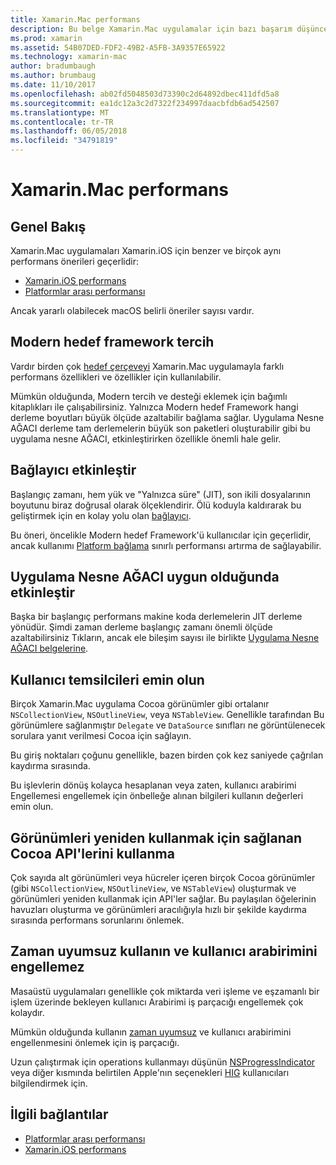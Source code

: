 ```yaml
---
title: Xamarin.Mac performans
description: Bu belge Xamarin.Mac uygulamalar için bazı başarım düşünceleri sağlar. Modern anlatılmaktadır hedef framework, bağlayıcı uygulama nesne AĞACI, temsilciler, görünümler ve zaman uyumsuz kodu yeniden kullanma Cocoa API'leri.
ms.prod: xamarin
ms.assetid: 54B07DED-FDF2-49B2-A5FB-3A9357E65922
ms.technology: xamarin-mac
author: bradumbaugh
ms.author: brumbaug
ms.date: 11/10/2017
ms.openlocfilehash: ab02fd5048503d73390c2d64892dbec411dfd5a8
ms.sourcegitcommit: ea1dc12a3c2d7322f234997daacbfdb6ad542507
ms.translationtype: MT
ms.contentlocale: tr-TR
ms.lasthandoff: 06/05/2018
ms.locfileid: "34791819"
---
```

# <a name="xamarinmac-performance"></a>Xamarin.Mac performans

## <a name="overview"></a>Genel Bakış

Xamarin.Mac uygulamaları Xamarin.iOS için benzer ve birçok aynı performans önerileri geçerlidir:

- [Xamarin.iOS performans](~/ios/deploy-test/performance.md)
- [Platformlar arası performansı](~/cross-platform/deploy-test/memory-perf-best-practices.md)

Ancak yararlı olabilecek macOS belirli öneriler sayısı vardır.

## <a name="prefer-modern-target-framework"></a>Modern hedef framework tercih

Vardır birden çok [hedef çerçeveyi](~/mac/platform/target-framework.md) Xamarin.Mac uygulamayla farklı performans özellikleri ve özellikler için kullanılabilir.

Mümkün olduğunda, Modern tercih ve desteği eklemek için bağımlı kitaplıkları ile çalışabilirsiniz. Yalnızca Modern hedef Framework hangi derleme boyutları büyük ölçüde azaltabilir bağlama sağlar. Uygulama Nesne AĞACI derleme tam derlemelerin büyük son paketleri oluşturabilir gibi bu uygulama nesne AĞACI, etkinleştirirken özellikle önemli hale gelir.

## <a name="enable-the-linker"></a>Bağlayıcı etkinleştir

Başlangıç zamanı, hem yük ve "Yalnızca süre" (JIT), son ikili dosyalarının boyutunu biraz doğrusal olarak ölçeklendirir. Ölü koduyla kaldırarak bu geliştirmek için en kolay yolu olan [bağlayıcı](~/mac/deploy-test/linker.md).

Bu öneri, öncelikle Modern hedef Framework'ü kullanıcılar için geçerlidir, ancak kullanımı [Platform bağlama](~/mac/deploy-test/linker.md) sınırlı performansı artırma de sağlayabilir.

## <a name="enable-aot-when-appropriate"></a>Uygulama Nesne AĞACI uygun olduğunda etkinleştir

Başka bir başlangıç performans makine koda derlemelerin JIT derleme yönüdür. Şimdi zaman derleme başlangıç zamanı önemli ölçüde azaltabilirsiniz Tıkların, ancak ele bileşim sayısı ile birlikte [Uygulama Nesne AĞACI belgelerine](~/mac/internals/aot.md).

## <a name="ensure-performant-delegates"></a>Kullanıcı temsilcileri emin olun

Birçok Xamarin.Mac uygulama Cocoa görünümler gibi ortalanır `NSCollectionView`, `NSOutlineView`, veya `NSTableView`. Genellikle tarafından Bu görünümlere sağlanmıştır `Delegate` ve `DataSource` sınıfları ne görüntülenecek sorulara yanıt verilmesi Cocoa için sağlayın.

Bu giriş noktaları çoğunu genellikle, bazen birden çok kez saniyede çağrılan kaydırma sırasında.

Bu işlevlerin dönüş kolayca hesaplanan veya zaten, kullanıcı arabirimi Engellemesi engellemek için önbelleğe alınan bilgileri kullanın değerleri emin olun.

## <a name="use-cocoa-provided-apis-for-reusing-views"></a>Görünümleri yeniden kullanmak için sağlanan Cocoa API'lerini kullanma

Çok sayıda alt görünümleri veya hücreler içeren birçok Cocoa görünümler (gibi `NSCollectionView`, `NSOutlineView`, ve `NSTableView`) oluşturmak ve görünümleri yeniden kullanmak için API'ler sağlar. Bu paylaşılan öğelerinin havuzları oluşturma ve görünümleri aracılığıyla hızlı bir şekilde kaydırma sırasında performans sorunlarını önlemek.

## <a name="use-async-and-do-not-block-the-ui"></a>Zaman uyumsuz kullanın ve kullanıcı arabirimini engellemez

Masaüstü uygulamaları genellikle çok miktarda veri işleme ve eşzamanlı bir işlem üzerinde bekleyen kullanıcı Arabirimi iş parçacığı engellemek çok kolaydır.

Mümkün olduğunda kullanın [zaman uyumsuz](~/cross-platform/platform/async.md) ve kullanıcı arabirimini engellenmesini önlemek için iş parçacığı.

Uzun çalıştırmak için operations kullanmayı düşünün [NSProgressIndicator](https://developer.xamarin.com/samples/mac/ProgressBarExample/) veya diğer kısmında belirtilen Apple'nın seçenekleri [HIG](https://developer.apple.com/macos/human-interface-guidelines/indicators/progress-indicators/) kullanıcıları bilgilendirmek için.


## <a name="related-links"></a>İlgili bağlantılar

- [Platformlar arası performansı](~/cross-platform/deploy-test/memory-perf-best-practices.md)
- [Xamarin.iOS performans](~/ios/deploy-test/performance.md)
